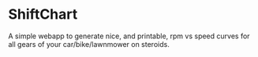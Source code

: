 ShiftChart
==========

A simple webapp to generate nice, and printable, rpm vs speed curves for all gears of your car/bike/lawnmower on steroids.
